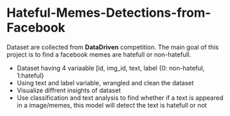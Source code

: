 # Hateful-Memes-Detections-from-Facebook
Dataset are collected from **DataDriven** competition. The main goal of this project is to find a facebook memes are hatefull or non-hatefull.
* Dataset having 4 variaable [id, img_id, text, label {0: non-hateful, 1:hateful}
* Using text and label variable, wrangled and clean the dataset
* Visualize diffrent insights of dataset
* Use classification and text analysis to find whether if a text is appeared in a image/memes, this model will detect the text is hatefull or not

